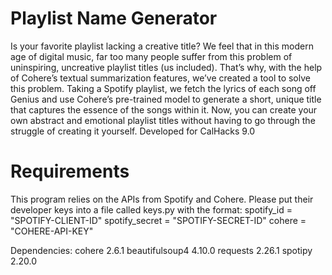 # Playlist Name Generator

Is your favorite playlist lacking a creative title? We feel that in this modern age of digital music, far too many people suffer from this problem of uninspiring, uncreative playlist titles (us included). That’s why, with the help of Cohere’s textual summarization features, we’ve created a tool to solve this problem. Taking a Spotify playlist, we fetch the lyrics of each song off Genius and use Cohere’s pre-trained model to generate a short, unique title that captures the essence of the songs within it. Now, you can create your own abstract and emotional playlist titles without having to go through the struggle of creating it yourself. Developed for CalHacks 9.0

# Requirements

This program relies on the APIs from Spotify and Cohere. Please put their developer keys into a file called keys.py with the format:
spotify_id = "SPOTIFY-CLIENT-ID"
spotify_secret = "SPOTIFY-SECRET-ID"
cohere = "COHERE-API-KEY"

Dependencies:
cohere 2.6.1
beautifulsoup4 4.10.0
requests 2.26.1
spotipy 2.20.0